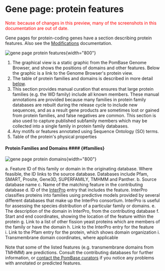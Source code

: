 # Gene page: protein features

<div style="color: red">
  Note: because of changes in this preview, many of the screenshots in
  this documentation are out of date.
</div>

Gene pages for protein-coding genes have a section describing protein
features. Also see the
[Modifications](/documentation/gene-page-modifications) documentation.

![gene page protein features](assets/gene_page_protein_features.png  "Protein features"){width="800"}

1.  The graphical view is a static graphic from the PomBase Genome
    Browser, and shows the positions of domains and other features.
    Below the graphic is a link to the Genome Browser's protein view.
2.  The table of protein families and domains is described in more
    detail [below](#families).
3.  This section provides manual curation that ensures that large
    protein families (e.g. the WD family) include all known members.
    These manual annotations are provided because many families in
    protein family databases are rebuilt during the release cycle to
    include new sequences, and as a result gene products are sometimes
    lost or gained from protein families, and false negatives are
    common. This section is also used to capture published subfamily
    members which may be collected into a single family in protein
    family databases.
4.  Any motifs or features annotated using Sequence Ontology (SO) terms.
5.  Table of the protein's physical properties

#### Protein Families and Domains #### {#families}

![gene page protein domains](assets/gene_page_protein_domains.png "Protein families and domains"){width="800"}

a.  Feature ID of this family or domain in the originating database.
    Where feasible, the ID links to the source database. Databases
    include Pfam, SMART, Prosite, Gene3D, SUPERFAMILY, TMHMM and
    Panther.
b.  Source database name
c.  Name of the matching feature in the contributing database
d.  ID of the [InterPro](http://www.ebi.ac.uk/interpro/) entry that
    includes the feature. InterPro classifies proteins into families
    using predictive models provided by several different databases that
    make up the InterPro consortium. InterPro is useful for assessing
    the species distribution of a particular family or domains.
e.  The description of the domain in InterPro, from the contributing
    database
f.  Start and end coordinates, showing the location of the feature
    within the protein
g.  Link to a list of other fission yeast proteins which are members of
    the family or have the domain
h.  Link to the InterPro entry for the feature    
i.  Link to the Pfam entry for the protein, which shows domain
    organization
i.  Transmembrane domain coordinates, where applicable

Note that some of the listed features (e.g. transmembrane domains from
TMHMM) are predictions. Consult the contributing databases for further
information, or [contact the PomBase curators](/feedback) if you notice
any problems with annotated or predicted features.
